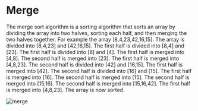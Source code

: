 # Merge

The merge sort algorithm is a sorting algorithm that sorts an array by dividing the array into two halves, sorting each half, and then merging the two halves together. For example the array [8,4,23,42,16,15]. The array is divided into [8,4,23] and [42,16,15]. The first half is divided into [8,4] and [23]. The first half is divided into [8] and [4]. The first half is merged into [4,8]. The second half is merged into [23]. The first half is merged into [4,8,23]. The second half is divided into [42] and [16,15]. The first half is merged into [42]. The second half is divided into [16] and [15]. The first half is merged into [16]. The second half is merged into [15]. The second half is merged into [15,16]. The second half is merged into [15,16,42]. The first half is merged into [4,8,23]. The array is now sorted.

![merge](/sorting/merge/merge.png)

<!-- resources I use to help me solve this problem https://www.youtube.com/watch?v=qInXNtKaf4Q & https://www.youtube.com/watch?v=wXZyuJqNk9U -->
